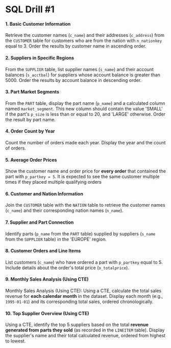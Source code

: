 # SQL Drill #1

#### **1. Basic Customer Information**

Retrieve the customer names (`c_name`) and their addresses (`c_address`) from the `CUSTOMER` table for customers who are from the nation with `n_nationkey` equal to 3. Order the results by customer name in ascending order.

#### **2. Suppliers in Specific Regions**

From the `SUPPLIER` table, list supplier names (`s_name`) and their account balances (`s_acctbal`) for suppliers whose account balance is greater than 5000. Order the results by account balance in descending order.

#### **3. Part Market Segments**

From the `PART` table, display the part name (`p_name`) and a calculated column named `market_segment`. This new column should contain the value 'SMALL' if the part's `p_size` is less than or equal to 20, and 'LARGE' otherwise. Order the result by part name.

#### **4. Order Count by Year**

Count the number of orders made each year. Display the year and the count of orders.

#### **5. Average Order Prices**

Show the customer name and order price for **every order** that contained the part with `p_partkey = 5`. It is expected to see the same customer multiple times if they placed multiple qualifying orders

#### **6. Customer and Nation Information**

Join the `CUSTOMER` table with the `NATION` table to retrieve the customer names (`c_name`) and their corresponding nation names (`n_name`).

#### **7. Supplier and Part Connection**

Identify parts (`p_name` from the `PART` table) supplied by suppliers (`s_name` from the `SUPPLIER` table) in the 'EUROPE' region.

#### **8. Customer Orders and Line Items**

List customers (`c_name`) who have ordered a part with `p_partkey` equal to 5. Include details about the order's total price (`o_totalprice`).

#### **9. Monthly Sales Analysis (Using CTE)**

Monthly Sales Analysis (Using CTE): Using a CTE, calculate the total sales revenue for **each calendar month** in the dataset. Display each month (e.g., `1995-01-01`) and its corresponding total sales, ordered chronologically.

#### **10. Top Supplier Overview (Using CTE)**

Using a CTE, identify the top 5 suppliers based on the total **revenue generated from parts they sold** (as recorded in the `LINEITEM` table). Display the supplier's name and their total calculated revenue, ordered from highest to lowest.